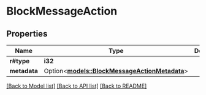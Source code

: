 # BlockMessageAction

## Properties

Name | Type | Description | Notes
------------ | ------------- | ------------- | -------------
**r#type** | **i32** |  | 
**metadata** | Option<[**models::BlockMessageActionMetadata**](BlockMessageActionMetadata.md)> |  | [optional]

[[Back to Model list]](../README.md#documentation-for-models) [[Back to API list]](../README.md#documentation-for-api-endpoints) [[Back to README]](../README.md)


